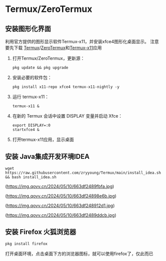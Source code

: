 # Termux/ZeroTermux
## 安装图形化界面
利用官方提供的图形显示软件Termux-x11，并安装xfce4图形化桌面显示。
注意要先下载 [Termux](https://github.com/termux/termux-app/releases)/[ZeroTermux](https://od.ixcmstudio.cn/repository/main/ZeroTermux/)和[Termux-x11](https://github.com/termux/termux-x11/releases)应用

1. 打开Termux/ZeroTermux，更新源：

   ```
   pkg update && pkg upgrade
   ```
   
2. 安装必要的软件包：

   ```
   pkg install x11-repo xfce4 termux-x11-nightly -y   
   ```

3. 运行 termux-x11：

   ```
   termux-x11 &
   ```

4. 在新的 Termux 会话中设置 DISPLAY 变量并启动 Xfce：

   ```
   export DISPLAY=:0
   startxfce4 &
   ```
   
5. 打开termux-x11应用，显示桌面

## 安装 Java集成开发环境IDEA

   ```
   wget https://raw.githubusercontent.com/zryyoung/Termux/main/install_idea.sh && bash install_idea.sh
   ```

(https://img.qovv.cn/2024/05/10/663df2489fbfa.jpg)

(https://img.qovv.cn/2024/05/10/663df24898e6b.jpg)

(https://img.qovv.cn/2024/05/10/663df248912d1.jpg)

(https://img.qovv.cn/2024/05/10/663df2489ddcb.jpg)

## 安装 Firefox 火狐浏览器

   ```
   pkg install firefox
   ```

打开桌面环境，点击桌面下方的浏览器图标，就可以使用firefox了，仅此而已



